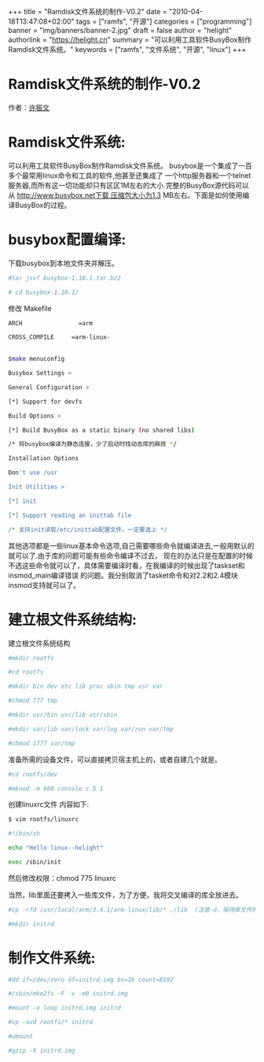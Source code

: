 +++
title = "Ramdisk文件系统的制作-V0.2"
date = "2010-04-18T13:47:08+02:00"
tags = ["ramfs", "开源"]
categories = ["programming"]
banner = "img/banners/banner-2.jpg"
draft = false
author = "helight"
authorlink = "https://helight.cn"
summary = "可以利用工具软件BusyBox制作Ramdisk文件系统。"
keywords = ["ramfs", "文件系统", "开源", "linux"]
+++

# Ramdisk文件系统的制作-V0.2
作者：<a href="mailto:zhwenxu@gmail.com">许振文</a>

# Ramdisk文件系统:

可以利用工具软件BusyBox制作Ramdisk文件系统。
busybox是一个集成了一百多个最常用linux命令和工具的软件,他甚至还集成了
一个http服务器和一个telnet服务器,而所有这一切功能却只有区区1M左右的大小.完整的BusyBox源代码可以从
http://www.busybox.net下载,压缩包大小为1.3 MB左右。下面是如何使用编译BusyBox的过程。

# busybox配置编译:

下载busybox到本地文件夹并解压。
``` sh
#tar jxvf busybox-1.10.1.tar.bz2 

# cd busybox-1.10.1/
```

修改 Makefile
``` sh
ARCH                =arm

CROSS_COMPILE     =arm-linux-
 

$make menuconfig

Busybox Settings >

General Configuration >

[*] Support for devfs

Build Options >

[*] Build BusyBox as a static binary (no shared libs)

/* 将busybox编译为静态连接，少了启动时找动态库的麻烦 */

Installation Options

Don't use /usr

Init Utilities >

[*] init

[*] Support reading an inittab file

/* 支持init读取/etc/inittab配置文件，一定要选上 */
```

其他选项都是一些linux基本命令选项,自己需要哪些命令就编译进去,一般用默认的就可以了.由于库的问题可能有些命令编译不过去，
现在的办法只是在配置的时候不选这些命令就可以了，具体需要编译时看，在我编译的时候出现了taskset和insmod_main编译错误
的问题。我分别取消了tasket命令和对2.2和2.4模块insmod支持就可以了。

# 建立根文件系统结构:

建立根文件系统结构
``` sh
#mkdir rootfs

#cd rootfs

#mkdir bin dev etc lib proc sbin tmp usr var

#chmod 777 tmp

#mkdir usr/bin usr/lib usr/sbin

#mkdir var/lib var/lock var/log var/run var/tmp

#chmod 1777 var/tmp
```
准备所需的设备文件，可以直接拷贝宿主机上的，或者自建几个就是。
``` sh
#cd rootfs/dev

#mknod -m 660 console c 5 1
```

创建linuxrc文件 内容如下:
``` sh
$ vim rootfs/linuxrc

#!/bin/sh

echo "Hello linux--helight"

exec /sbin/init
```
然后修改权限：chmod 775 linuxrc

当然，lib里面还要拷入一些库文件，为了方便，我将交叉编译的库全放进去。
``` sh
#cp -rfd /usr/local/arm/3.4.1/arm-linux/lib/* ./lib  (注意-d，保持库文件的链接关系)

#mkdir initrd
```

# 制作文件系统:
``` sh
#dd if=/dev/zero ōf=initrd.img bs=1k count=8192

#/sbin/mke2fs -F -v -m0 initrd.img

#mount -o loop initrd.img initrd

#cp -avd rootfs/* initrd

#umount

#gzip -9 initrd.img 
```